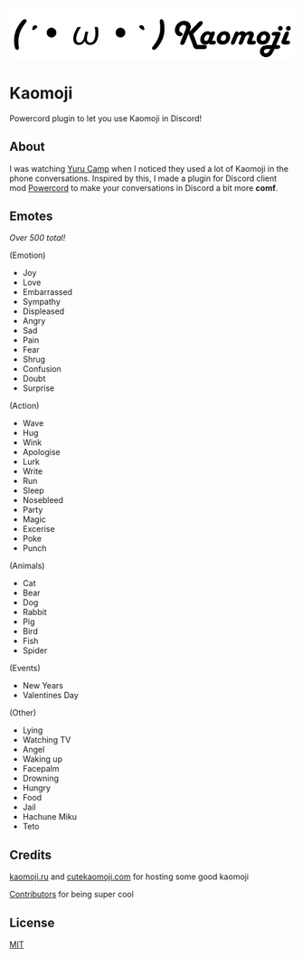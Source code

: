 ![Logo](icon.png)

# Kaomoji
Powercord plugin to let you use Kaomoji in Discord!

## About
I was watching [Yuru Camp](https://myanimelist.net/anime/34798/Yuru_Camp%E2%96%B3) when I noticed they used a lot of Kaomoji in the phone conversations. Inspired by this, I made a plugin for Discord client mod [Powercord](https://powercord.dev) to make your conversations in Discord a bit more **comf**. 

## Emotes
*Over 500 total!*

(Emotion)
- Joy
- Love
- Embarrassed
- Sympathy
- Displeased
- Angry
- Sad
- Pain
- Fear
- Shrug
- Confusion
- Doubt
- Surprise 

(Action)
- Wave
- Hug
- Wink
- Apologise
- Lurk
- Write
- Run
- Sleep
- Nosebleed
- Party
- Magic
- Excerise
- Poke
- Punch

(Animals)
- Cat
- Bear
- Dog
- Rabbit
- Pig
- Bird
- Fish
- Spider

(Events)
- New Years
- Valentines Day

(Other)
- Lying
- Watching TV
- Angel
- Waking up
- Facepalm
- Drowning
- Hungry
- Food
- Jail
- Hachune Miku
- Teto

## Credits
[kaomoji.ru](http://kaomoji.ru/en/) and [cutekaomoji.com](https://cutekaomoji.com) for hosting some good kaomoji

[Contributors](https://github.com/ohlookitsderpy/kaomoji/graphs/contributors) for being super cool

## License
[MIT](LICENSE)
